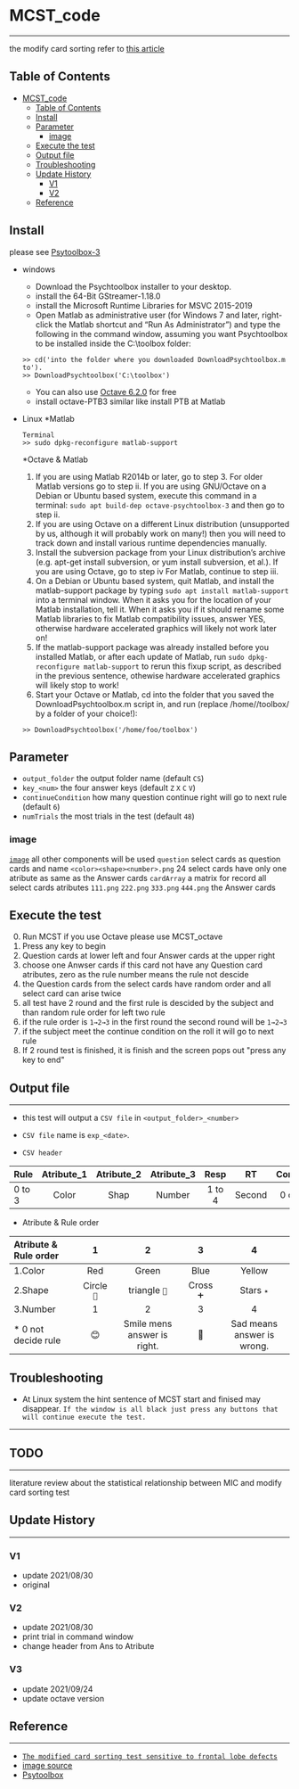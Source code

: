 # MCST_code
---
the modify card sorting refer to [this article](https://github.com/GolsonLin/MCST_code/blob/main/modified%20CS.pdf "The modified card sorting test sensitive to frontal lobe defects")
## Table of Contents

* [MCST\_code](#mcst_code)
  * [Table of Contents](#table-of-contents)
  * [Install](#install)
  * [Parameter](#parameter)
    * [image](#image)
  * [Execute the test](#execute-the-test)
  * [Output file](#output-file)
  * [Troubleshooting](#troubleshooting)
  * [Update History](#update-history)
    * [V1](#v1)
    * [V2](#v2)
  * [Reference](#reference)
## Install

please see [Psytoolbox-3](http://psychtoolbox.org/download.html)
* windows
	* Download the Psychtoolbox installer to your desktop.
	* install the 64-Bit GStreamer-1.18.0
	* install the Microsoft Runtime Libraries for MSVC 2015-2019
	* Open Matlab as administrative user (for Windows 7 and later, right-click the Matlab shortcut and “Run As Administrator”) and type the following in the command window, assuming you want Psychtoolbox to be installed inside the C:\toolbox folder:
	
	```
	>> cd('into the folder where you downloaded DownloadPsychtoolbox.m to').
	>> DownloadPsychtoolbox('C:\toolbox')
	 ```
	 * You can also use [Octave 6.2.0](https://mirror.ossplanet.net/gnu/octave/windows/octave-6.2.0-w64-installer.exe) for free
	 * install octave-PTB3 similar like install PTB at Matlab
* Linux 
	*Matlab
	```
	Terminal
	>> sudo dpkg-reconfigure matlab-support
	```
	*Octave & Matlab
	 1. If you are using Matlab R2014b or later, go to step 3. For older Matlab versions go to step ii.
	 If you are using GNU/Octave on a Debian or Ubuntu based system, execute this command in a terminal: `sudo apt build-dep octave-psychtoolbox-3` and then go to step ii. 
	 2. If you are using Octave on a different Linux distribution (unsupported by us, although it will probably work on many!) then you will need to track down and install 		various runtime dependencies manually.
	 3. Install the subversion package from your Linux distribution’s archive (e.g. apt-get install subversion, or yum install subversion, et al.). If you are using Octave, go to step iv For Matlab, continue to step iii.
	 4. On a Debian or Ubuntu based system, quit Matlab, and install the matlab-support package by typing `sudo apt install matlab-support` into a terminal window. When it asks you for the location of your Matlab installation, tell it. When it asks you if it should rename some Matlab libraries to fix Matlab compatibility issues, answer YES, otherwise hardware accelerated graphics will likely not work later on!
	 5. If the matlab-support package was already installed before you installed Matlab, or after each update of Matlab, run `sudo dpkg-reconfigure matlab-support` to rerun this fixup script, as described in the previous sentence, othewise hardware accelerated graphics will likely stop to work!
	 6. Start your Octave or Matlab, cd into the folder that you saved the DownloadPsychtoolbox.m script in, and run (replace /home//toolbox/ by a folder of your choice!):
	```
	>> DownloadPsychtoolbox('/home/foo/toolbox')
	```
## Parameter

* `output_folder` the output folder name (default `CS`)
* `key_<num>` the four answer keys (default `Z` `X` `C` `V`)
*  `continueCondition` how many question continue right will go to next rule (default `6`)
*  `numTrials`   the most trials in the test (default `48`)

### image

[`image`](https://github.com/GolsonLin/MCST_code/tree/main/image) all other components will be used
`question` select cards as question cards and name `<color><shape><number>.png`
24 select cards have only one atribute as same as the Answer cards
`cardArray` a matrix for record all select cards atributes
`111.png` `222.png` `333.png` `444.png` the Answer cards

## Execute the test
0. Run MCST if you use Octave please use MCST_octave
1. Press any key to begin
2. Question cards at lower left and four Answer cards at the upper right
3. choose one Anwser cards if this card not have any Question card atributes, zero as the rule number means the rule not descide
4. the Question cards from the select cards have random order and all select card can arise twice
5. all test have 2 round and the first rule is descided by the subject and than random rule order for left two rule
6. if the rule order is `1→2→3` in the first round the second round will be `1→2→3`   
7. if the subject meet the continue condition on the roll it will go to next rule
8. If 2 round test is finished, it is finish and the screen pops out "press any key to end"

## Output file

---
* this test will output a `CSV file` in `<output_folder>_<number>`

* `CSV file` name is `exp_<date>`.
* `CSV header`

| Rule | Atribute_1 | Atribute_2 | Atribute_3 | Resp | RT | Correct |
| ---- | :----------: | :----------: | :----------: | :----: | :--: | :-------: |
|0 to 3|Color|Shap|Number|1 to 4|Second|0 or 1|

*  Atribute & Rule order

| Atribute & Rule order |      1      |       2        |      3     |     4      |
| :-------- | :-----------: | :--------------: | :----------: | :----------: |
|  1.Color |     Red     |     Green      |    Blue    |   Yellow   |
|  2.Shape | Circle `🔘` | triangle `🔺` | Cross `➕` | Stars `✴` |
| 3.Number |       1     |       2        |     3      |      4     |
|                        * 0 not decide rule  | 😊 |Smile mens answer is right.|🙁 |Sad means answer is wrong.|

## Troubleshooting

* At Linux system the hint sentence of MCST start and finised may disappear. `If the window is all black just press any buttons that will continue execute the test.`

---

<h2 id="todo">TODO</h2>

---
literature review about the statistical relationship between MIC and modify card sorting test 

## Update History
---

### V1

* update 2021/08/30 
* original

### V2
* update 2021/08/30 
* print trial in command window
* change header from Ans to Atribute
### V3
* update 2021/09/24 
* update octave version

## Reference
---
* [`The modified card sorting test sensitive to frontal lobe defects`](https://github.com/GolsonLin/MCST_code/blob/main/modified%20CS.pdf "The modified card sorting test sensitive to frontal lobe defects")
*  [image source](http://pebl.sourceforge.net/download.html)
*  [Psytoolbox](http://psychtoolbox.org/)

